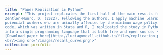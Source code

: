 ```yaml
---
title: "Paper Replication in Python"
excerpt: "This project replicates the first half of the main results from Cengiz, D., Dube, A., Lindner, A., &
Zentler-Munro, D. (2022). Following the authors, I apply machine learning methods to identify the
potencial workers who are actually affected by the minimum wage policy. In contrast to the original
code, which was written in Stata and R, I replicated the study in Python, streamlining all the code
into a single programming language that is both free and open source. <br/>
[Download paper here](http://luciagomezll.github.io/files/replication_paper.pdf)
<br/><img src='/images/recall_curve.png'>"
collection: portfolio
---
```

